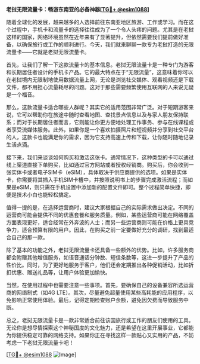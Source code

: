 **老挝无限流量卡：畅游东南亚的必备神器[[TG💪+ @esim1088](https://t.me/s/esim1088)]**

随着全球化的发展，越来越多的人选择前往东南亚地区旅游、工作或学习。而在这个过程中，手机卡和流量卡的选择往往成为了一个令人头疼的问题。尤其是在老挝这样的国家，网络环境虽然在近年来有了显著提升，但依然需要我们提前做好准备，以确保旅行或工作的顺利进行。今天，我们就来聊聊一款专为老挝打造的无限流量卡——它就是老挝无限流量卡。

首先，让我们了解一下这款流量卡的基本信息。老挝无限流量卡是一种专门为游客和长期居住者设计的手机卡产品。它的最大特点在于“无限流量”，这意味着你可以在老挝境内无限制地使用数据流量上网，无论是浏览社交媒体、观看视频还是下载文件，都不用担心流量耗尽的问题。这对于那些需要频繁使用互联网的人来说无疑是一个福音。

那么，这款流量卡适合哪些人群呢？其实它的适用范围非常广泛。对于短期游客来说，它可以帮助你在旅途中随时查看地图、查找景点信息以及与家人朋友保持联系；而对于长期居住者而言，它则能让你更方便地处理工作事务、参与在线课程或者享受流媒体服务。此外，如果你是一个喜欢拍摄照片和短视频并分享到社交平台的人，这款卡也能满足你的需求，因为它支持高速上传和下载，让你随时随地记录生活点滴。

接下来，我们来谈谈如何购买和激活这张卡。通常情况下，这种类型的卡可以通过线上渠道直接下单购买，比如通过官方网站或者授权经销商。购买后，你会收到一张实体卡或者电子SIM卡（eSIM），具体取决于供应商提供的选项。如果是实体卡，你需要将其插入手机SIM卡槽中，并按照说明书上的步骤完成激活流程；而如果是eSIM，则只需在手机设置中添加新的配置文件即可。整个过程简单快捷，即便是技术小白也能轻松搞定。

值得一提的是，在选择运营商时，建议大家根据自己的实际需求做出决定。不同的运营商可能会提供不同的优惠套餐和服务质量。例如，某些运营商可能在网络覆盖方面表现更好，适合经常在外奔波的人士；而另一些运营商则可能在价格上更具竞争力，适合预算有限的用户。因此，在购买之前一定要做好充分的调研，找到最适合自己的那一款。

除了基本的功能之外，老挝无限流量卡还具备一些额外的优势。比如，许多服务商都会附赠其他增值服务，如语音通话分钟数、短信条数等，这进一步提升了产品的性价比。同时，为了更好地服务于客户，他们还会定期推出各种促销活动，比如折扣优惠、赠送礼品等，让用户体验更加愉快。

当然，在使用过程中也需要注意一些事项。首先，要确保自己的设备兼容所选运营商的网络制式（如4G LTE）。其次，尽量避免超量使用某些高耗能的应用程序，以免影响正常使用体验。最后，记得定期检查账户余额，避免因欠费而导致服务中断。

总之，老挝无限流量卡是一款非常适合前往该国旅行或工作的朋友们使用的工具。无论你是想尽情探索这个神秘国度的文化魅力，还是希望在这里开展事业，它都能为你提供稳定可靠的网络支持。如果你正在寻找这样一款贴心又实用的产品，不妨考虑一下老挝无限流量卡吧！

[[TG💪+ @esim1088](https://t.me/s/esim1088) ![Image](https://i.postimg.cc/4NQfJmqS/Snipaste-2025-05-13-00-14-12.png)]
